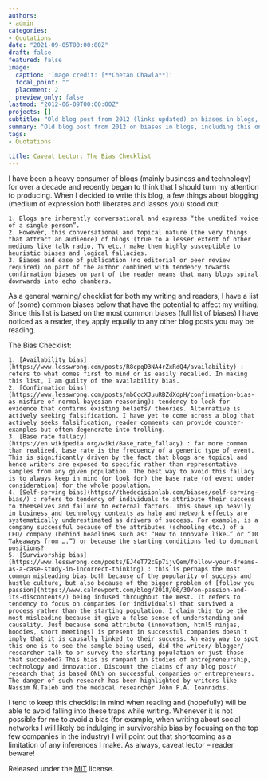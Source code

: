 ```yaml
---
authors:
- admin
categories:
- Quotations
date: "2021-09-05T00:00:00Z"
draft: false
featured: false
image:
  caption: 'Image credit: [**Chetan Chawla**]'
  focal_point: ""
  placement: 2
  preview_only: false
lastmod: "2012-06-09T00:00:00Z"
projects: []
subtitle: "Old blog post from 2012 (links updated) on biases in blogs, including this one. Caveat lector."
summary: "Old blog post from 2012 on biases in blogs, including this one. Caveat lector."
tags:
- Quotations

title: Caveat Lector: The Bias Checklist
---
```


I have been a heavy consumer of blogs (mainly business and technology) for over a decade and recently began to think that I should turn my attention to producing. When I decided to write this blog, a few things about blogging (medium of expression both liberates and lassos you) stood out:

    1. Blogs are inherently conversational and express “the unedited voice of a single person”.
    2. However, this conversational and topical nature (the very things that attract an audience) of blogs (true to a lesser extent of other mediums like talk radio, TV etc.) make them highly susceptible to heuristic biases and logical fallacies.
    3. Biases and ease of publication (no editorial or peer review required) on part of the author combined with tendency towards confirmation biases on part of the reader means that many blogs spiral downwards into echo chambers.

As a general warning/ checklist for both my writing and readers, I have a list of (some) common biases below that have the potential to affect my writing. Since this list is based on the most common biases (full list of biases) I have noticed as a reader, they apply equally to any other blog posts you may be reading.

The Bias Checklist:

    1. [Availability bias](https://www.lesswrong.com/posts/R8cpqD3NA4rZxRdQ4/availability) : refers to what comes first to mind or is easily recalled. In making this list, I am guilty of the availability bias.
    2. [Confirmation bias](https://www.lesswrong.com/posts/mbCccXJuuRBZdXdpH/confirmation-bias-as-misfire-of-normal-bayesian-reasoning): tendency to look for evidence that confirms existing beliefs/ theories. Alternative is actively seeking falsification. I have yet to come across a blog that actively seeks falsification, reader comments can provide counter-examples but often degenerate into trolling.
    3. [Base rate fallacy](https://en.wikipedia.org/wiki/Base_rate_fallacy) : far more common than realized, base rate is the frequency of a generic type of event. This is significantly driven by the fact that blogs are topical and hence writers are exposed to specific rather than representative samples from any given population. The best way to avoid this fallacy is to always keep in mind (or look for) the base rate (of event under consideration) for the whole population.
    4. [Self-serving bias](https://thedecisionlab.com/biases/self-serving-bias/) : refers to tendency of individuals to attribute their success to themselves and failure to external factors. This shows up heavily in business and technology contexts as halo and network effects are systematically underestimated as drivers of success. For example, is a company successful because of the attributes (schooling etc.) of a CEO/ company (behind headlines such as: “How to Innovate like…” or “10 Takeaways from ….”) or because the starting conditions led to dominant positions?
    5. [Survivorship bias](https://www.lesswrong.com/posts/EJ4eT72cEp7ijvQem/follow-your-dreams-as-a-case-study-in-incorrect-thinking) : this is perhaps the most common misleading bias both because of the popularity of success and hustle culture, but also because of the bigger problem of [follow you passion](https://www.calnewport.com/blog/2018/06/30/on-passion-and-its-discontents/) being infused throughout the West. It refers to tendency to focus on companies (or individuals) that survived a process rather than the starting population. I claim this to be the most misleading because it give a false sense of understanding and causality. Just because some attribute (innovation, html5 ninjas, hoodies, short meetings) is present in successful companies doesn’t imply that it is causally linked to their success. An easy way to spot this one is to see the sample being used, did the writer/ blogger/ researcher talk to or survey the starting population or just those that succeeded? This bias is rampant in studies of entrepreneurship, technology and innovation. Discount the claims of any blog post/ research that is based ONLY on successful companies or entrepreneurs. The danger of such research has been highlighted by writers like Nassim N.Taleb and the medical researcher John P.A. Ioannidis.

I tend to keep this checklist in mind when reading and (hopefully) will be able to avoid falling into these traps while writing. Whenever it is not possible for me to avoid a bias (for example, when writing about social networks I will likely be indulging in survivorship bias by focusing on the top few companies in the industry) I will point out that shortcoming as a limitation of any inferences I make. As always, caveat lector – reader beware!


Released under the [MIT](https://github.com/wowchemy/wowchemy-hugo-modules/blob/master/LICENSE.md) license.
